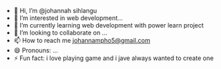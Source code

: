 - 👋 Hi, I’m @johannah sihlangu
- 👀 I’m interested in  web development...
- 🌱 I’m currently learning web development with power learn project
- 💞️ I’m looking to collaborate on ...
- 📫 How to reach me johannampho5@gmail.com
- 😄 Pronouns: ...
- ⚡ Fun fact: i love playing game and i jave always wanted to create one 

<!---
Mphosih/Mphosih is a ✨ special ✨ repository because its `README.md` (this file) appears on your GitHub profile.
You can click the Preview link to take a look at your changes.
--->
